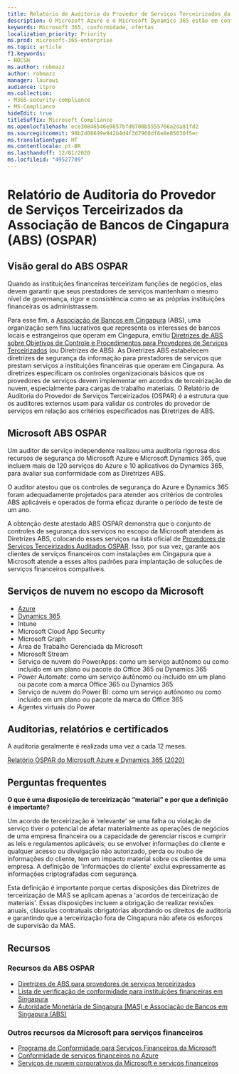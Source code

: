 ```yaml
---
title: Relatório de Auditoria do Provedor de Serviços Terceirizados da Associação de Bancos de Cingapura (ABS) (OSPAR)
description: O Microsoft Azure e o Microsoft Dynamics 365 estão em conformidade com o Relatório de Auditoria do Provedor de Serviços Terceirizados (OSPAR) para instituições financeiras em Cingapura.
keywords: Microsoft 365, conformidade, ofertas
localization_priority: Priority
ms.prod: microsoft-365-enterprise
ms.topic: article
f1.keywords:
- NOCSH
ms.author: robmazz
author: robmazz
manager: laurawi
audience: itpro
ms.collection:
- M365-security-compliance
- MS-Compliance
hideEdit: true
titleSuffix: Microsoft Compliance
ms.openlocfilehash: ece30846546e9857bfd0700b5555766a2da81fd2
ms.sourcegitcommit: 98b2d08699e942b4d4f3d7960df6e8e85030f5ec
ms.translationtype: HT
ms.contentlocale: pt-BR
ms.lasthandoff: 12/01/2020
ms.locfileid: "49527789"
---
```

# <a name="association-of-banks-in-singapore-abs-outsourced-service-providers-audit-report-ospar"></a>Relatório de Auditoria do Provedor de Serviços Terceirizados da Associação de Bancos de Cingapura (ABS) (OSPAR)

## <a name="abs-ospar-overview"></a>Visão geral do ABS OSPAR

Quando as instituições financeiras terceirizam funções de negócios, elas devem garantir que seus prestadores de serviços mantenham o mesmo nível de governança, rigor e consistência como se as próprias instituições financeiras os administrassem.

Para esse fim, a [Associação de Bancos em Cingapura](https://www.abs.org.sg/about-us/our-role) (ABS), uma organização sem fins lucrativos que representa os interesses de bancos locais e estrangeiros que operam em Cingapura, emitiu [Diretrizes de ABS sobre Objetivos de Controle e Procedimentos para Provedores de Serviços Terceirizados](https://abs.org.sg/docs/library/abs_outsource_guidelines.pdf) (ou Diretrizes de ABS). As Diretrizes ABS estabelecem diretrizes de segurança da informação para prestadores de serviços que prestam serviços a instituições financeiras que operam em Cingapura. As diretrizes especificam os controles organizacionais básicos que os provedores de serviços devem implementar em acordos de terceirização de nuvem, especialmente para cargas de trabalho materiais. O Relatório de Auditoria do Provedor de Serviços Terceirizados (OSPAR) é a estrutura que os auditores externos usam para validar os controles do provedor de serviços em relação aos critérios especificados nas Diretrizes de ABS.

## <a name="microsoft-and-abs-ospar"></a>Microsoft ABS OSPAR

Um auditor de serviço independente realizou uma auditoria rigorosa dos recursos de segurança do Microsoft Azure e Microsoft Dynamics 365, que incluem mais de 120 serviços do Azure e 10 aplicativos do Dynamics 365, para avaliar sua conformidade com as Diretrizes ABS.

O auditor atestou que os controles de segurança do Azure e Dynamics 365 foram adequadamente projetados para atender aos critérios de controles ABS aplicáveis e operados de forma eficaz durante o período de teste de um ano.

A obtenção deste atestado ABS OSPAR demonstra que o conjunto de controles de segurança dos serviços no escopo da Microsoft atendem às Diretrizes ABS, colocando esses serviços na lista oficial de [Provedores de Serviços Terceirizados Auditados OSPAR](https://abs.org.sg/docs/library/OSPAR_Audited_OSPs_16102020.pdf). Isso, por sua vez, garante aos clientes de serviços financeiros com instalações em Cingapura que a Microsoft atende a esses altos padrões para implantação de soluções de serviços financeiros compatíveis.

## <a name="microsoft-and-in-scope-cloud-services"></a>Serviços de nuvem no escopo da Microsoft

- [Azure](https://aka.ms/AzureCompliance)
- [Dynamics 365](https://go.microsoft.com/fwlink/p/?linkid=2051700)
- Intune
- Microsoft Cloud App Security
- Microsoft Graph
- Área de Trabalho Gerenciada da Microsoft
- Microsoft Stream
- Serviço de nuvem do PowerApps: como um serviço autônomo ou como incluído em um plano ou pacote do Office 365 ou Dynamics 365
- Power Automate: como um serviço autônomo ou incluído em um plano ou pacote com a marca Office 365 ou Dynamics 365
- Serviço de nuvem do Power BI: como um serviço autônomo ou como incluído em um plano ou pacote da marca do Office 365
- Agentes virtuais do Power

## <a name="audits-reports-and-certificates"></a>Auditorias, relatórios e certificados

A auditoria geralmente é realizada uma vez a cada 12 meses.

[Relatório OSPAR do Microsoft Azure e Dynamics 365 (2020)](https://aka.ms/OSPAR-Report)

## <a name="frequently-asked-questions"></a>Perguntas frequentes

**O que é uma disposição de terceirização “material” e por que a definição é importante?**

Um acordo de terceirização é 'relevante' se uma falha ou violação de serviço tiver o potencial de afetar materialmente as operações de negócios de uma empresa financeira ou a capacidade de gerenciar riscos e cumprir as leis e regulamentos aplicáveis; ou se envolver informações do cliente e qualquer acesso ou divulgação não autorizado, perda ou roubo de informações do cliente, tem um impacto material sobre os clientes de uma empresa. A definição de 'informações do cliente' exclui expressamente as informações criptografadas com segurança.

Esta definição é importante porque certas disposições das Diretrizes de terceirização de MAS se aplicam apenas a 'acordos de terceirização de materiais'. Essas disposições incluem a obrigação de realizar revisões anuais, cláusulas contratuais obrigatórias abordando os direitos de auditoria e garantindo que a terceirização fora de Cingapura não afete os esforços de supervisão da MAS.

## <a name="resources"></a>Recursos

### <a name="abs-ospar-resources"></a>Recursos da ABS OSPAR

- [Diretrizes de ABS para provedores de serviços terceirizados](https://abs.org.sg/industry-guidelines/outsourcing)
- [Lista de verificação de conformidade para instituições financeiras em Singapura](https://servicetrust.microsoft.com/ViewPage/TrustDocuments?command=Download&downloadType=Document&downloadId=37557722-d5ed-419b-9365-2762982bacbf&docTab=6d000410-c9e9-11e7-9a91-892aae8839ad_Compliance_Guides)
- [Autoridade Monetária de Singapura (MAS) e Associação de Bancos em Singapura (ABS)](offering-mas-abs-singapore.md)

### <a name="other-microsoft-resources-for-financial-services"></a>Outros recursos da Microsoft para serviços financeiros

- [Programa de Conformidade para Serviços Financeiros da Microsoft](https://www.microsoft.com/download/details.aspx?id=55332)
- [Conformidade de serviços financeiros no Azure](https://azure.microsoft.com/resources/videos/azurecon-2015-financial-services-compliance-in-azure/)
- [Serviços de nuvem corporativos da Microsoft e serviços financeiros](https://www.microsoft.com/trustcenter/cloudservices/financialservices)

